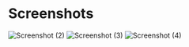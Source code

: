 Screenshots
============
![Screenshot (2)](https://user-images.githubusercontent.com/112786913/216625175-7a1e0045-3972-4b45-99ef-c948e934eba6.png)
![Screenshot (3)](https://user-images.githubusercontent.com/112786913/216625236-e6a7d8a6-d7e8-4555-8936-d3f3c27b4f78.png)
![Screenshot (4)](https://user-images.githubusercontent.com/112786913/216625255-875cb1a7-076c-46c9-9e6c-e3182c3007bc.png)
